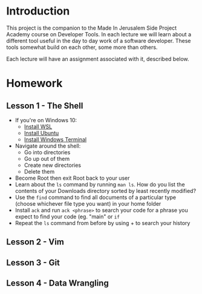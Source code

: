 # Introduction
This project is the companion to the Made In Jerusalem Side Project Academy course
on Developer Tools. In each lecture we will learn about a different tool useful
in the day to day work of a software developer. These tools somewhat build
on each other, some more than others.

Each lecture will have an assignment associated with it, described below.


# Homework

## Lesson 1 - The Shell
* If you're on Windows 10:
  * [Install WSL](https://docs.microsoft.com/en-us/windows/wsl/install-win10)
  * [Install Ubuntu](https://www.microsoft.com/en-il/p/ubuntu/9nblggh4msv6)
  * [Install Windows Terminal](https://www.microsoft.com/en-il/p/windows-terminal/9n0dx20hk701)
* Navigate around the shell:
  * Go into directories
  * Go up out of them
  * Create new directories
  * Delete them
* Become Root then exit Root back to your user
* Learn about the `ls` command by running `man ls`. How do you list the contents of your Downloads directory
   sorted by least recently modified?
* Use the `find` command to find all documents of a particular type (choose whichever file type you want)
   in your home folder
* Install `ack` and run `ack <phrase>` to search your code for a phrase you expect to find your code (eg. "main"
   or `if`
* Repeat the `ls` command from before by using <Ctrl>+<R> to search your history

## Lesson 2 - Vim


## Lesson 3 - Git


## Lesson 4 - Data Wrangling
